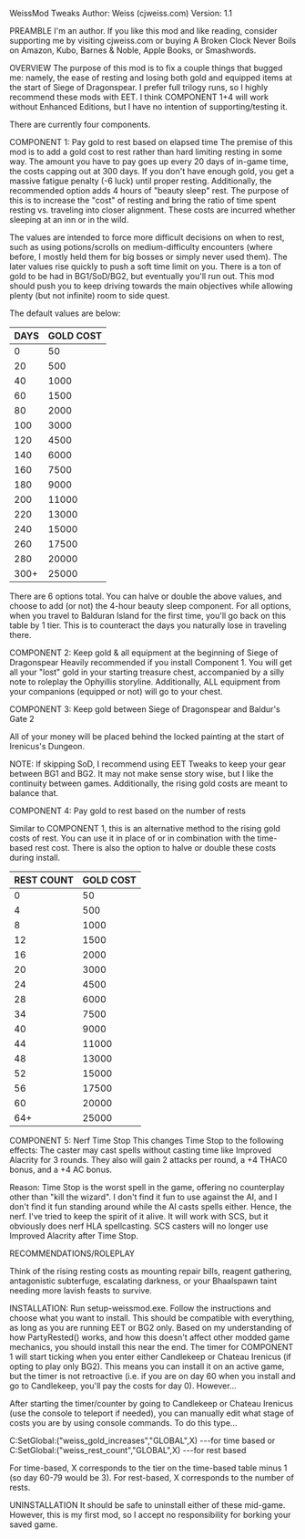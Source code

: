 WeissMod Tweaks
Author: Weiss (cjweiss.com)
Version: 1.1

PREAMBLE
I'm an author. If you like this mod and like reading, consider supporting me by visiting cjweiss.com or buying A Broken Clock Never Boils on Amazon, Kubo, Barnes & Noble, Apple Books, or Smashwords.

OVERVIEW
The purpose of this mod is to fix a couple things that bugged me: namely, the ease of resting and losing both gold and equipped items at the start of Siege of Dragonspear. I prefer full trilogy runs, so I highly recommend these mods with EET. I think COMPONENT 1+4 will work without Enhanced Editions, but I have no intention of supporting/testing it.

There are currently four components.

COMPONENT 1: Pay gold to rest based on elapsed time
The premise of this mod is to add a gold cost to rest rather than hard limiting resting in some way. The amount you have to pay goes up every 20 days of in-game time, the costs capping out at 300 days. If you don't have enough gold, you get a massive fatigue penalty (-6 luck) until proper resting. Additionally, the recommended option adds 4 hours of "beauty sleep" rest. The purpose of this is to increase the "cost" of resting and bring the ratio of time spent resting vs. traveling into closer alignment. These costs are incurred whether sleeping at an inn or in the wild.

The values are intended to force more difficult decisions on when to rest, such as using potions/scrolls on medium-difficulty encounters (where before, I mostly held them for big bosses or simply never used them). The later values rise quickly to push a soft time limit on you. There is a ton of gold to be had in BG1/SoD/BG2, but eventually you'll run out. This mod should push you to keep driving towards the main objectives while allowing plenty (but not infinite) room to side quest.

The default values are below:

DAYS	|	GOLD COST
---	|	---
0	| 50
20	|	500
40	|	1000
60	|	1500
80	|	2000
100	|	3000
120	|	4500
140	|	6000
160	|	7500
180	|	9000
200	|	11000
220	|	13000
240	|	15000
260	|	17500
280	|	20000
300+	|	25000

There are 6 options total. You can halve or double the above values, and choose to add (or not) the 4-hour beauty sleep component. For all options, when you travel to Balduran Island for the first time, you'll go back on this table by 1 tier. This is to counteract the days you naturally lose in traveling there.

COMPONENT 2: Keep gold & all equipment at the beginning of Siege of Dragonspear
Heavily recommended if you install Component 1. You will get all your "lost" gold in your starting treasure chest, accompanied by a silly note to roleplay the Ophyillis storyline. Additionally, ALL equipment from your companions (equipped or not) will go to your chest.

COMPONENT 3: Keep gold between Siege of Dragonspear and Baldur's Gate 2

All of your money will be placed behind the locked painting at the start of Irenicus's Dungeon.

NOTE: If skipping SoD, I recommend using EET Tweaks to keep your gear between BG1 and BG2. It may not make sense story wise, but I like the continuity between games. Additionally, the rising gold costs are meant to balance that.

COMPONENT 4: Pay gold to rest based on the number of rests

Similar to COMPONENT 1, this is an alternative method to the rising gold costs of rest. You can use it in place of or in combination with the time-based rest cost. There is also the option to halve or double these costs during install.

REST COUNT	|	GOLD COST
---	|	---
0	| 50
4 |	500
8 |	1000
12  |	1500
16  |	2000
20  |	3000
24  |	4500
28  |	6000
34  |	7500
40  |	9000
44  |	11000
48  |	13000
52  |	15000
56  |	17500
60  |	20000
64+ |	25000

COMPONENT 5: Nerf Time Stop
This changes Time Stop to the following effects: The caster may cast spells without casting time like Improved Alacrity for 3 rounds. They also will gain 2 attacks per round, a +4 THAC0 bonus, and a +4 AC bonus.

Reason: Time Stop is the worst spell in the game, offering no counterplay other than "kill the wizard". I don't find it fun to use against the AI, and I don't find it fun standing around while the AI casts spells either. Hence, the nerf. I've tried to keep the spirit of it alive. It will work with SCS, but it obviously does nerf HLA spellcasting. SCS casters will no longer use Improved Alacrity after Time Stop.

RECOMMENDATIONS/ROLEPLAY

Think of the rising resting costs as mounting repair bills, reagent gathering, antagonistic subterfuge, escalating darkness, or your Bhaalspawn taint needing more lavish feasts to survive.

INSTALLATION:
Run setup-weissmod.exe. Follow the instructions and choose what you want to install. This should be compatible with everything, as long as you are running EET or BG2 only. Based on my understanding of how PartyRested() works, and how this doesn't affect other modded game mechanics, you should install this near the end. The timer for COMPONENT 1 will start ticking when you enter either Candlekeep or Chateau Irenicus (if opting to play only BG2). This means you can install it on an active game, but the timer is not retroactive (i.e. if you are on day 60 when you install and go to Candlekeep, you'll pay the costs for day 0). However...

After starting the timer/counter by going to Candlekeep or Chateau Irenicus (use the console to teleport if needed), you can manually edit what stage of costs you are by using console commands. To do this type...

C:SetGlobal:("weiss_gold_increases","GLOBAL",X)  ---for time based
or
C:SetGlobal:("weiss_rest_count","GLOBAL",X)  ---for rest based

For time-based, X corresponds to the tier on the time-based table minus 1 (so day 60-79 would be 3).
For rest-based, X corresponds to the number of rests.

UNINSTALLATION
It should be safe to uninstall either of these mid-game. However, this is my first mod, so I accept no responsibility for borking your saved game.
